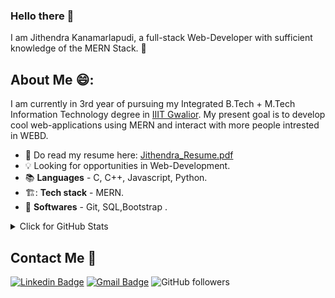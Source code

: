 ### Hello there 👋

I am Jithendra Kanamarlapudi, a full-stack Web-Developer with sufficient knowledge of the MERN Stack. :thinking:

## About Me 😄:

I am currently in 3rd year of pursuing my Integrated B.Tech + M.Tech Information Technology degree in [IIIT Gwalior](https://www.iiitm.ac.in/index.php/en/). My present goal is to develop cool web-applications using MERN and interact with more people intrested in WEBD.

- :star2: Do read my resume here: [Jithendra_Resume.pdf](https://drive.google.com/file/d/1ekI2IkslAWw6jD29kqKlb-HZl-83mToi/view?usp=sharing)
- :bulb: Looking for opportunities in Web-Development.
- :books: **Languages** - C, C++, Javascript, Python.
- 🏗️: **Tech stack** - MERN.
- :gem: **Softwares** - Git, SQL,Bootstrap .



<details>
<summary>Click for GitHub Stats</summary>
<p align="center">
    <img alt = "GitHub Stats" src="https://github-readme-stats.vercel.app/api?username=Jithendra71&show_icons=true&hide=issues&icon_color=000000&hide_border=true&title_color=5391FE&text_color=555">
    <br>
    <img alt = "Top Language" src="https://github-readme-stats.vercel.app/api/top-langs/?username=Jithendra71&hide=html,&hide_border=true&title_color=5391FE&text_color=555"
</p>
</details>

## Contact Me :hugs:
[![Linkedin Badge](https://img.shields.io/badge/-Jithendra%20Kanamarlapudi-blue?style=flat-square&logo=Linkedin&logoColor=white&link=https://www.linkedin.com/in/jithendra-kanamarlapudi-045a23205/)](https://www.linkedin.com/in/jithendra-kanamarlapudi-045a23205/)    [![Gmail Badge](https://img.shields.io/badge/-jithendrakanamarlapudi@gmail.com-c14438?style=flat-square&logo=Gmail&logoColor=white&link=mailto:jithendrakanamarlapudi@gmail.com)](mailto:jithendrakanamarlapudi@gmail.com)       ![GitHub followers](https://img.shields.io/github/followers/Jithendra71?label=Follow&style=social)
